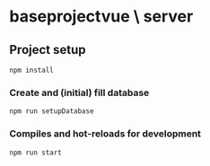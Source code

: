 # baseprojectvue \ server

## Project setup
```
npm install
```

### Create and (initial) fill database
```
npm run setupDatabase
```

### Compiles and hot-reloads for development
```
npm run start
```

